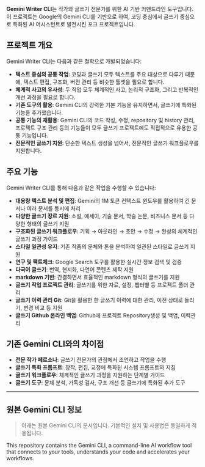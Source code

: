 **Gemini Writer CLI**는 작가와 글쓰기 전문가를 위한 AI 기반 커맨드라인 도구입니다. 이 프로젝트는 Google의 Gemini CLI를 기반으로 하여, 코딩 중심에서 글쓰기 중심으로 특화된 AI 어시스턴트로 발전시킨 포크 프로젝트입니다.

## 프로젝트 개요

Gemini Writer CLI는 다음과 같은 철학으로 개발되었습니다:

- **텍스트 중심의 공통 작업**: 코딩과 글쓰기 모두 텍스트를 주요 대상으로 다루기 때문에, 텍스트 편집, 구조화, 버전 관리 등 비슷한 툴셋을 필요로 합니다.
- **체계적 사고의 유사성**: 두 작업 모두 체계적인 사고, 논리적 구조화, 그리고 반복적인 개선 과정을 필요로 합니다.
- **기존 도구의 활용**: Gemini CLI의 강력한 기본 기능을 유지하면서, 글쓰기에 특화된 기능을 추가했습니다.
- **공통 기능의 재활용**: Gemini CLI의 코드 작성, 수정, repository 및 history 관리, 프로젝트 구조 관리 등의 기능들이 모두 글쓰기 프로젝트에도 직접적으로 유용한 공통 기능입니다.
- **전문적인 글쓰기 지원**: 단순한 텍스트 생성을 넘어서, 전문적인 글쓰기 워크플로우를 지원합니다.

## 주요 기능

Gemini Writer CLI를 통해 다음과 같은 작업을 수행할 수 있습니다:

- **대용량 텍스트 분석 및 편집**: Gemini의 1M 토큰 컨텍스트 윈도우를 활용하여 긴 문서나 여러 문서를 동시에 처리
- **다양한 글쓰기 장르 지원**: 소설, 에세이, 기술 문서, 학술 논문, 비즈니스 문서 등 다양한 형태의 글쓰기 지원
- **구조화된 글쓰기 워크플로우**: 기획 → 아웃라인 → 초안 → 수정 → 완성의 체계적인 글쓰기 과정 가이드
- **스타일 일관성 유지**: 기존 작품의 문체와 톤을 분석하여 일관된 스타일로 글쓰기 지원
- **연구 및 팩트체크**: Google Search 도구를 활용한 실시간 정보 검색 및 검증
- **다국어 글쓰기**: 번역, 현지화, 다언어 콘텐츠 제작 지원
- **markdown 기반**: 간결하면서 효율적인 markdown 형식의 글쓰기를 지원
- **글쓰기 작업 프로젝트 관리**: 글쓰기를 위한 자료, 설정, 챕터별 등 프로젝트 폴더 관리
- **글쓰기 이력 관리 Git**: Git을 활용한 한 글쓰기 이력에 대한 관리, 이전 상태로 돌리기, 변경 비교 등 지원
- **글쓰기 Github 온라인 백업**: Github에 프로젝트 Repository생성 및 백업, 이력관리

## 기존 Gemini CLI와의 차이점

- **전문 작가 페르소나**: 글쓰기 전문가의 관점에서 조언하고 작업을 수행
- **글쓰기 특화 프롬프트**: 창작, 편집, 교정에 특화된 시스템 프롬프트와 지침
- **글쓰기 워크플로우**: 체계적인 글쓰기 과정을 지원하는 단계별 가이드
- **글쓰기 도구**: 문체 분석, 가독성 검사, 구조 개선 등 글쓰기에 특화된 추가 도구

---

## 원본 Gemini CLI 정보

> 아래는 원본 Gemini CLI의 문서입니다. 기본적인 설치 및 사용법은 동일하게 적용됩니다.

This repository contains the Gemini CLI, a command-line AI workflow tool that connects to your
tools, understands your code and accelerates your workflows.